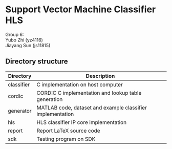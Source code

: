 Support Vector Machine Classifier HLS
=====

Group 6:  
Yubo Zhi (yz4116)  
Jiayang Sun (js11815)  

Directory structure
-----

Directory | Description
----------|------------
classifier | C implementation on host computer
cordic | CORDIC C implementation and lookup table generation
generator | MATLAB code, dataset and example classifier implementation
hls | HLS classifier IP core implementation
report | Report LaTeX source code
sdk | Testing program on SDK

